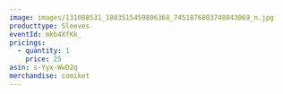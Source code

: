 ```yaml
---
image: images/131088531_1803515459806368_7451876803748843069_n.jpg
producttype: Sleeves
eventId: mkb4XfKk_
pricings:
  - quantity: 1
    price: 25
asin: s-Yyx-WwD2q
merchandise: comiket
---
```

